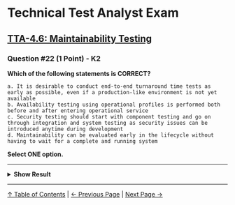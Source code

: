# Technical Test Analyst Exam

## [TTA-4.6: Maintainability Testing](../4-quality-characteristics-for-technical-testing/4.6-maintainability-testing.md)

### Question #22 (1 Point) - K2

**Which of the following statements is CORRECT?**

    a. It is desirable to conduct end-to-end turnaround time tests as early as possible, even if a production-like environment is not yet available
    b. Availability testing using operational profiles is performed both before and after entering operational service
    c. Security testing should start with component testing and go on through integration and system testing as security issues can be introduced anytime during development
    d. Maintainability can be evaluated early in the lifecycle without having to wait for a complete and running system

**Select ONE option.**

---

<details>
<summary><strong>Show Result</strong></summary>

#### Correct Answer: d

    a. Is not correct. Performing turnaround time tests before a production-like test environment is available is not practical as any times recorded will be unlikely to be representative of the operational turnaround times
    b. Is not correct. Once the system is operational, the operational data can be used to determine availability, and so availability testing using operational profiles is unnecessary
    c. Is not correct. Security testing may be scheduled for the unit, integration and system testing levels, but for many projects it should start earlier with reviews and static analysis
    d. Is correct. Since maintainability is built into the code and the documentation for each individual code component maintainability can be evaluated early in the lifecycle without having to wait for a completed and running system

</details>

---

[↑ Table of Contents](../../README.md#table-of-contents) | [← Previous Page](question-21.md) | [Next Page →](question-23.md)
